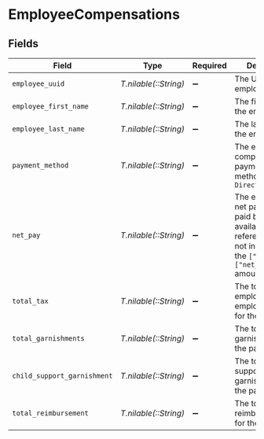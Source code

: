 # EmployeeCompensations


## Fields

| Field                                                                                                                                     | Type                                                                                                                                      | Required                                                                                                                                  | Description                                                                                                                               |
| ----------------------------------------------------------------------------------------------------------------------------------------- | ----------------------------------------------------------------------------------------------------------------------------------------- | ----------------------------------------------------------------------------------------------------------------------------------------- | ----------------------------------------------------------------------------------------------------------------------------------------- |
| `employee_uuid`                                                                                                                           | *T.nilable(::String)*                                                                                                                     | :heavy_minus_sign:                                                                                                                        | The UUID of the employee.                                                                                                                 |
| `employee_first_name`                                                                                                                     | *T.nilable(::String)*                                                                                                                     | :heavy_minus_sign:                                                                                                                        | The first name of the employee.                                                                                                           |
| `employee_last_name`                                                                                                                      | *T.nilable(::String)*                                                                                                                     | :heavy_minus_sign:                                                                                                                        | The last name of the employee.                                                                                                            |
| `payment_method`                                                                                                                          | *T.nilable(::String)*                                                                                                                     | :heavy_minus_sign:                                                                                                                        | The employee's compensation payment method.\n\n`Check` `Direct Deposit`                                                                   |
| `net_pay`                                                                                                                                 | *T.nilable(::String)*                                                                                                                     | :heavy_minus_sign:                                                                                                                        | The employee's net pay. Net pay paid by check is available for reference but is not included in the `["totals"]["net_pay_debit"]` amount. |
| `total_tax`                                                                                                                               | *T.nilable(::String)*                                                                                                                     | :heavy_minus_sign:                                                                                                                        | The total of employer and employee taxes for the pay period.                                                                              |
| `total_garnishments`                                                                                                                      | *T.nilable(::String)*                                                                                                                     | :heavy_minus_sign:                                                                                                                        | The total garnishments for the pay period.                                                                                                |
| `child_support_garnishment`                                                                                                               | *T.nilable(::String)*                                                                                                                     | :heavy_minus_sign:                                                                                                                        | The total child support garnishment for the pay period.                                                                                   |
| `total_reimbursement`                                                                                                                     | *T.nilable(::String)*                                                                                                                     | :heavy_minus_sign:                                                                                                                        | The total reimbursement for the pay period.                                                                                               |